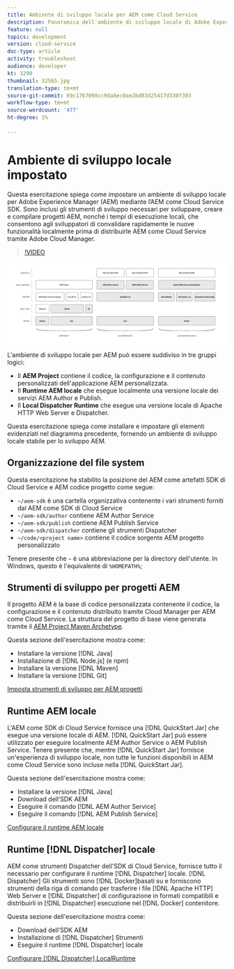 ```yaml
---
title: Ambiente di sviluppo locale per AEM come Cloud Service
description: Panoramica dell'ambiente di sviluppo locale di Adobe Experience Manager (AEM).
feature: null
topics: development
version: cloud-service
doc-type: article
activity: troubleshoot
audience: developer
kt: 3290
thumbnail: 32565.jpg
translation-type: tm+mt
source-git-commit: 69c1767098cc9da8ec0ae2bd83d25417d330f393
workflow-type: tm+mt
source-wordcount: '477'
ht-degree: 1%

---
```



# Ambiente di sviluppo locale impostato

Questa esercitazione spiega come impostare un ambiente di sviluppo locale per Adobe Experience Manager (AEM) mediante l’AEM come Cloud Service SDK. Sono inclusi gli strumenti di sviluppo necessari per sviluppare, creare e compilare progetti AEM, nonché i tempi di esecuzione locali, che consentono agli sviluppatori di convalidare rapidamente le nuove funzionalità localmente prima di distribuirle AEM come Cloud Service tramite  Adobe Cloud Manager.

>[!VIDEO](https://video.tv.adobe.com/v/32565/?quality=12&learn=on)

![AEM come Cloud Service di sviluppo locale](./assets/overview/aem-sdk-technology-stack.png)

L&#39;ambiente di sviluppo locale per AEM può essere suddiviso in tre gruppi logici:

+ Il __AEM Project__ contiene il codice, la configurazione e il contenuto personalizzati dell&#39;applicazione AEM personalizzata.
+ Il __Runtime AEM locale__ che esegue localmente una versione locale dei servizi AEM Author e Publish.
+ Il __Local Dispatcher Runtime__ che esegue una versione locale di Apache HTTP Web Server e Dispatcher.

Questa esercitazione spiega come installare e impostare gli elementi evidenziati nel diagramma precedente, fornendo un ambiente di sviluppo locale stabile per lo sviluppo AEM.

## Organizzazione del file system

Questa esercitazione ha stabilito la posizione del AEM come artefatti SDK di Cloud Service e AEM codice progetto come segue:

+ `~/aem-sdk` è una cartella organizzativa contenente i vari strumenti forniti dal AEM come SDK di Cloud Service
+ `~/aem-sdk/author` contiene AEM Author Service
+ `~/aem-sdk/publish` contiene AEM Publish Service
+ `~/aem-sdk/dispatcher` contiene gli strumenti Dispatcher
+ `~/code/<project name>` contiene il codice sorgente AEM progetto personalizzato

Tenere presente che `~` è una abbreviazione per la directory dell&#39;utente. In Windows, questo è l&#39;equivalente di `%HOMEPATH%`;

## Strumenti di sviluppo per progetti AEM

Il progetto AEM è la base di codice personalizzata contenente il codice, la configurazione e il contenuto distribuito tramite Cloud Manager per AEM come Cloud Service. La struttura del progetto di base viene generata tramite il [AEM Project Maven Archetype](https://github.com/adobe/aem-project-archetype).

Questa sezione dell&#39;esercitazione mostra come:

+ Installare la versione [!DNL Java]
+ Installazione di [!DNL Node.js] (e npm)
+ Installare la versione [!DNL Maven]
+ Installare la versione [!DNL Git]

[Imposta strumenti di sviluppo per AEM progetti](./development-tools.md)

## Runtime AEM locale

L&#39;AEM come SDK di Cloud Service fornisce una [!DNL QuickStart Jar] che esegue una versione locale di AEM. [!DNL QuickStart Jar] può essere utilizzato per eseguire localmente AEM Author Service o AEM Publish Service. Tenere presente che, mentre [!DNL QuickStart Jar] fornisce un&#39;esperienza di sviluppo locale, non tutte le funzioni disponibili in AEM come Cloud Service sono incluse nella [!DNL QuickStart Jar].

Questa sezione dell&#39;esercitazione mostra come:

+ Installare la versione [!DNL Java]
+ Download dell’SDK AEM
+ Eseguire il comando [!DNL AEM Author Service]
+ Eseguire il comando [!DNL AEM Publish Service]

[Configurare il runtime AEM locale](./aem-runtime.md)

## Runtime [!DNL Dispatcher] locale

AEM come strumenti Dispatcher dell&#39;SDK di Cloud Service, fornisce tutto il necessario per configurare il runtime [!DNL Dispatcher] locale. [!DNL Dispatcher] Gli strumenti sono  [!DNL Docker]basati su e forniscono strumenti della riga di comando per trasferire i file  [!DNL Apache HTTP] Web Server e  [!DNL Dispatcher] di configurazione in formati compatibili e distribuirli in  [!DNL Dispatcher] esecuzione nel  [!DNL Docker] contenitore.

Questa sezione dell&#39;esercitazione mostra come:

+ Download dell’SDK AEM
+ Installazione di [!DNL Dispatcher] Strumenti
+ Eseguire il runtime [!DNL Dispatcher] locale

[Configurare  [!DNL Dispatcher] LocalRuntime](./dispatcher-tools.md)
